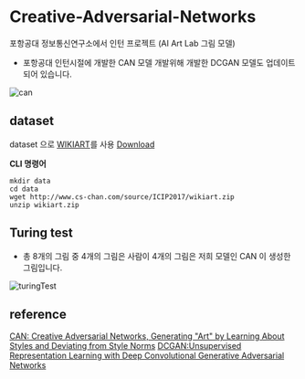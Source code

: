 # Creative-Adversarial-Networks
포항공대 정보통신연구소에서 인턴 프로젝트 (AI Art Lab 그림 모델)
* 포항공대 인턴시절에 개발한 CAN 모델 개발위해 개발한 DCGAN 모델도 업데이트 되어 있습니다.


![can](https://user-images.githubusercontent.com/45627868/50401383-755b7c80-07d1-11e9-99dc-5a1d588010db.PNG)

## dataset
dataset 으로 [WIKIART](https://www.wikiart.org/)를 사용 [Download](https://github.com/cs-chan/ArtGAN/tree/f5d6f6b58a6d8a4bd05aaaedd9688d08c02df8f2/WikiArt%20Dataset)

**CLI 명령어**
```shell
mkdir data
cd data
wget http://www.cs-chan.com/source/ICIP2017/wikiart.zip
unzip wikiart.zip
```


## Turing test
- 총 8개의 그림 중 4개의 그림은 사람이 4개의 그림은 저희 모델인 CAN 이 생성한 그림입니다. 

![turingTest](https://user-images.githubusercontent.com/45627868/50278002-3fdd2900-0489-11e9-8239-6018ae707052.PNG)




## reference 
[CAN: Creative Adversarial Networks, Generating "Art" by Learning About Styles and Deviating from Style Norms](https://arxiv.org/abs/1706.07068)
[DCGAN:Unsupervised Representation Learning with Deep Convolutional Generative Adversarial Networks](https://arxiv.org/abs/1511.06434)
